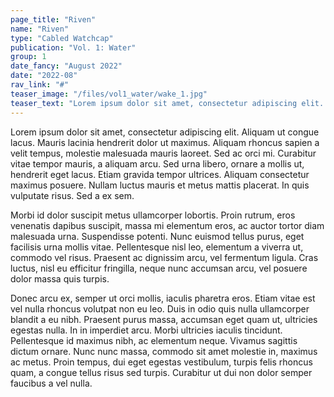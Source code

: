 ```yaml
---
page_title: "Riven"
name: "Riven"
type: "Cabled Watchcap"
publication: "Vol. 1: Water"
group: 1
date_fancy: "August 2022"
date: "2022-08"
rav_link: "#"
teaser_image: "/files/vol1_water/wake_1.jpg"
teaser_text: "Lorem ipsum dolor sit amet, consectetur adipiscing elit. Aliquam ut congue lacus. Mauris lacinia hendrerit dolor ut maximus. Aliquam rhoncus sapien a velit tempus, molestie malesuada mauris laoreet."
---
```


Lorem ipsum dolor sit amet, consectetur adipiscing elit. Aliquam ut congue lacus. Mauris lacinia hendrerit dolor ut maximus. Aliquam rhoncus sapien a velit tempus, molestie malesuada mauris laoreet. Sed ac orci mi. Curabitur vitae tempor mauris, a aliquam arcu. Sed urna libero, ornare a mollis ut, hendrerit eget lacus. Etiam gravida tempor ultrices. Aliquam consectetur maximus posuere. Nullam luctus mauris et metus mattis placerat. In quis vulputate risus. Sed a ex sem.

Morbi id dolor suscipit metus ullamcorper lobortis. Proin rutrum, eros venenatis dapibus suscipit, massa mi elementum eros, ac auctor tortor diam malesuada urna. Suspendisse potenti. Nunc euismod tellus purus, eget facilisis urna mollis vitae. Pellentesque nisl leo, elementum a viverra ut, commodo vel risus. Praesent ac dignissim arcu, vel fermentum ligula. Cras luctus, nisl eu efficitur fringilla, neque nunc accumsan arcu, vel posuere dolor massa quis turpis.

Donec arcu ex, semper ut orci mollis, iaculis pharetra eros. Etiam vitae est vel nulla rhoncus volutpat non eu leo. Duis in odio quis nulla ullamcorper blandit a eu nibh. Praesent purus massa, accumsan eget quam ut, ultricies egestas nulla. In in imperdiet arcu. Morbi ultricies iaculis tincidunt. Pellentesque id maximus nibh, ac elementum neque. Vivamus sagittis dictum ornare. Nunc nunc massa, commodo sit amet molestie in, maximus ac metus. Proin tempus, dui eget egestas vestibulum, turpis felis rhoncus quam, a congue tellus risus sed turpis. Curabitur ut dui non dolor semper faucibus a vel nulla.